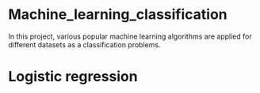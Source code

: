 # Machine_learning_classification
In this project,  various popular machine learning algorithms are applied for different datasets as a classification problems. 
# Logistic regression


